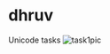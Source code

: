 # dhruv
Unicode tasks
![task1pic](https://user-images.githubusercontent.com/53185997/63579254-d3826e80-c5af-11e9-8878-ef2113ec5356.JPG)

